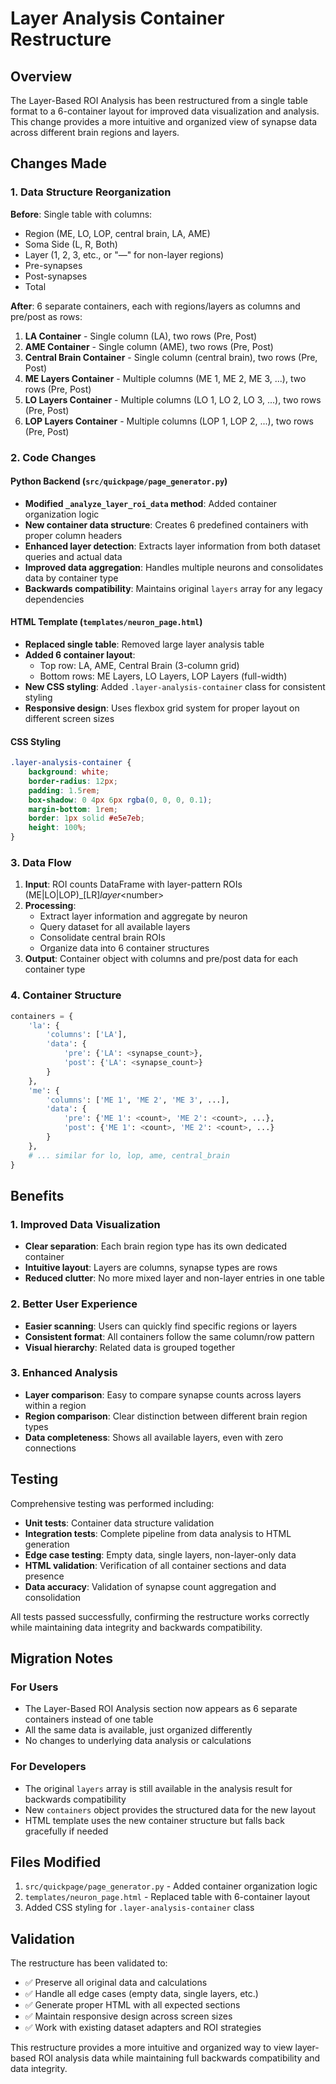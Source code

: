 # Layer Analysis Container Restructure

## Overview

The Layer-Based ROI Analysis has been restructured from a single table format to a 6-container layout for improved data visualization and analysis. This change provides a more intuitive and organized view of synapse data across different brain regions and layers.

## Changes Made

### 1. Data Structure Reorganization

**Before**: Single table with columns:
- Region (ME, LO, LOP, central brain, LA, AME)
- Soma Side (L, R, Both)
- Layer (1, 2, 3, etc., or "—" for non-layer regions)
- Pre-synapses
- Post-synapses
- Total

**After**: 6 separate containers, each with regions/layers as columns and pre/post as rows:

1. **LA Container** - Single column (LA), two rows (Pre, Post)
2. **AME Container** - Single column (AME), two rows (Pre, Post)
3. **Central Brain Container** - Single column (central brain), two rows (Pre, Post)
4. **ME Layers Container** - Multiple columns (ME 1, ME 2, ME 3, ...), two rows (Pre, Post)
5. **LO Layers Container** - Multiple columns (LO 1, LO 2, LO 3, ...), two rows (Pre, Post)
6. **LOP Layers Container** - Multiple columns (LOP 1, LOP 2, ...), two rows (Pre, Post)

### 2. Code Changes

#### Python Backend (`src/quickpage/page_generator.py`)

- **Modified `_analyze_layer_roi_data` method**: Added container organization logic
- **New container data structure**: Creates 6 predefined containers with proper column headers
- **Enhanced layer detection**: Extracts layer information from both dataset queries and actual data
- **Improved data aggregation**: Handles multiple neurons and consolidates data by container type
- **Backwards compatibility**: Maintains original `layers` array for any legacy dependencies

#### HTML Template (`templates/neuron_page.html`)

- **Replaced single table**: Removed large layer analysis table
- **Added 6 container layout**: 
  - Top row: LA, AME, Central Brain (3-column grid)
  - Bottom rows: ME Layers, LO Layers, LOP Layers (full-width)
- **New CSS styling**: Added `.layer-analysis-container` class for consistent styling
- **Responsive design**: Uses flexbox grid system for proper layout on different screen sizes

#### CSS Styling

```css
.layer-analysis-container {
    background: white;
    border-radius: 12px;
    padding: 1.5rem;
    box-shadow: 0 4px 6px rgba(0, 0, 0, 0.1);
    margin-bottom: 1rem;
    border: 1px solid #e5e7eb;
    height: 100%;
}
```

### 3. Data Flow

1. **Input**: ROI counts DataFrame with layer-pattern ROIs (ME|LO|LOP)_[LR]_layer_\<number>
2. **Processing**: 
   - Extract layer information and aggregate by neuron
   - Query dataset for all available layers
   - Consolidate central brain ROIs
   - Organize data into 6 container structures
3. **Output**: Container object with columns and pre/post data for each container type

### 4. Container Structure

```python
containers = {
    'la': {
        'columns': ['LA'],
        'data': {
            'pre': {'LA': <synapse_count>},
            'post': {'LA': <synapse_count>}
        }
    },
    'me': {
        'columns': ['ME 1', 'ME 2', 'ME 3', ...],
        'data': {
            'pre': {'ME 1': <count>, 'ME 2': <count>, ...},
            'post': {'ME 1': <count>, 'ME 2': <count>, ...}
        }
    },
    # ... similar for lo, lop, ame, central_brain
}
```

## Benefits

### 1. Improved Data Visualization
- **Clear separation**: Each brain region type has its own dedicated container
- **Intuitive layout**: Layers are columns, synapse types are rows
- **Reduced clutter**: No more mixed layer and non-layer entries in one table

### 2. Better User Experience
- **Easier scanning**: Users can quickly find specific regions or layers
- **Consistent format**: All containers follow the same column/row pattern
- **Visual hierarchy**: Related data is grouped together

### 3. Enhanced Analysis
- **Layer comparison**: Easy to compare synapse counts across layers within a region
- **Region comparison**: Clear distinction between different brain region types
- **Data completeness**: Shows all available layers, even with zero connections

## Testing

Comprehensive testing was performed including:

- **Unit tests**: Container data structure validation
- **Integration tests**: Complete pipeline from data analysis to HTML generation  
- **Edge case testing**: Empty data, single layers, non-layer-only data
- **HTML validation**: Verification of all container sections and data presence
- **Data accuracy**: Validation of synapse count aggregation and consolidation

All tests passed successfully, confirming the restructure works correctly while maintaining data integrity and backwards compatibility.

## Migration Notes

### For Users
- The Layer-Based ROI Analysis section now appears as 6 separate containers instead of one table
- All the same data is available, just organized differently
- No changes to underlying data analysis or calculations

### For Developers
- The original `layers` array is still available in the analysis result for backwards compatibility
- New `containers` object provides the structured data for the new layout
- HTML template uses the new container structure but falls back gracefully if needed

## Files Modified

1. `src/quickpage/page_generator.py` - Added container organization logic
2. `templates/neuron_page.html` - Replaced table with 6-container layout
3. Added CSS styling for `.layer-analysis-container` class

## Validation

The restructure has been validated to:
- ✅ Preserve all original data and calculations
- ✅ Handle all edge cases (empty data, single layers, etc.)
- ✅ Generate proper HTML with all expected sections
- ✅ Maintain responsive design across screen sizes
- ✅ Work with existing dataset adapters and ROI strategies

This restructure provides a more intuitive and organized way to view layer-based ROI analysis data while maintaining full backwards compatibility and data integrity.